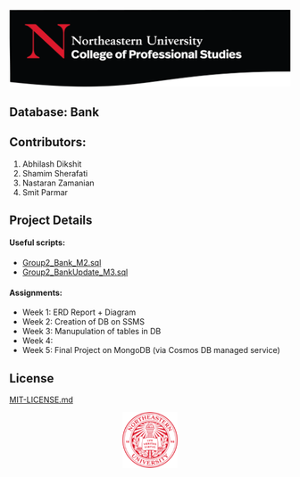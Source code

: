 ![](/images/NU.png)

## Database: Bank

## Contributors:
1. Abhilash Dikshit 
2. Shamim Sherafati 
3. Nastaran Zamanian 
4. Smit Parmar

## Project Details 

#### Useful scripts:
- [Group2_Bank_M2.sql](/Scripts/Group2_Bank_M2.sql)
- [Group2_BankUpdate_M3.sql](/Scripts/Group2_BankUpdate_M3.sql)

#### Assignments:
* Week 1: ERD Report + Diagram
* Week 2: Creation of DB on SSMS
* Week 3: Manupulation of tables in DB
* Week 4:
* Week 5: Final Project on MongoDB (via Cosmos DB managed service)

## License
[MIT-LICENSE.md](LICENSE.md)

<p align="center">
  <img width="100" height="100" src="/images/NuLogo.png">
</p>

